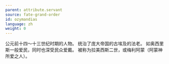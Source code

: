 ```yaml
---
parent: attribute.servant
source: fate-grand-order
id: ozymandias
language: zh
weight: 0
---
```


公元前十四～十三世纪时期的人物。
统治了庞大帝国的古埃及的法老。
如奥西里斯一般爱民，同时也深受民众爱戴。
被称为拉美西斯二世，或梅利阿蒙（阿蒙神所爱之人）。
